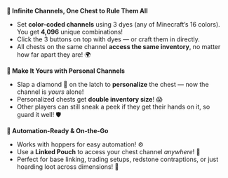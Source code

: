 **🎨 Infinite Channels, One Chest to Rule Them All**
- Set **color-coded channels** using 3 dyes (any of Minecraft’s 16 colors). You get **4,096** unique combinations!  
- Click the 3 buttons on top with dyes — or craft them in directly.  
- All chests on the same channel **access the same inventory**, no matter how far apart they are! 🌍

**💎 Make It Yours with Personal Channels**
- Slap a diamond 💎 on the latch to **personalize** the chest — now the channel is *yours* alone!  
- Personalized chests get **double inventory size**! 😱  
- Other players can still sneak a peek if they get their hands on it, so guard it well! 🛡️

**🧰 Automation-Ready & On-the-Go**
- Works with hoppers for easy automation! ⚙️  
- Use a **Linked Pouch** to access your chest channel *anywhere*! 👜  
- Perfect for base linking, trading setups, redstone contraptions, or just hoarding loot across dimensions! 🧠
